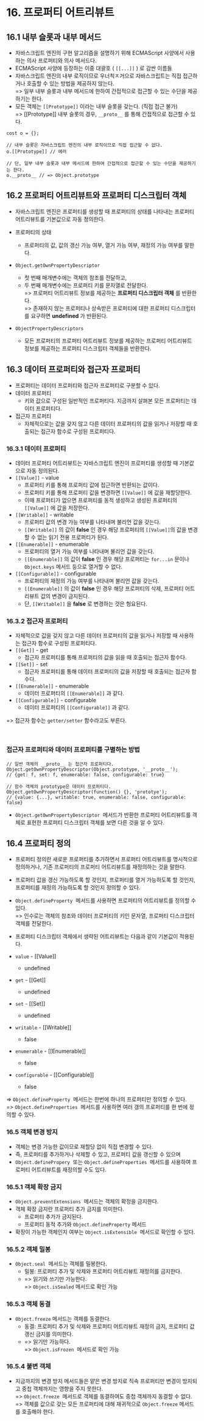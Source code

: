 # 16. 프로퍼티 어트리뷰트

## 16.1 내부 슬롯과 내부 메서드
- 자바스크립트 엔진의 구현 알고리즘을 설명하기 위해 ECMAScript 사양에서 사용하는 의사 프로퍼티와 의사 메서드다.
- ECMAScript 사양에 등장하는 이중 대괄호 ( `[[...]]` ) 로 감싼 이름들
- 자바스크립트 엔진의 내부 로직이므로 우너칙ㅈ거으로 자바스크립트는 직접 접근하거나 호출할 수 있는 방법을 제공하지 않는다. <br>
=> 일부 내부 슬롯과 내부 메서드에 한하여 간접적으로 접근할 수 있는 수단을 제공하기는 한다. <br>
- 모든 객체는 `[[Prototype]]` 이라는 내부 슬롯을 갖는다. (직접 접근 불가) <br>
=> [[Prototype]] 내부 슬롯의 경우, `__proto__` 를 통해 간접적으로 접근할 수 있다.

```
cost o = {};

// 내부 슬롯은 자바스크립트 엔진의 내부 로직이므로 직접 접근할 수 없다.
o.[[Prototype]] // 에러

// 단, 일부 내부 슬롯과 내부 메서드에 한하여 간접적으로 접근할 수 있는 수단을 제공하기는 한다.
o.__proto__ // => Object.prototype
```

## 16.2 프로퍼티 어트리뷰트와 프로퍼티 디스크립터 객체
- 자바스크립트 엔진은 프로퍼티를 생성할 때 프로퍼티의 상태를 나타내는 프로퍼티 어트리뷰트를 기본값으로 자동 정의한다.
- 프로퍼티의 상태
  - 프로퍼티의 값, 값의 갱신 가능 여부, 열거 가능 여부, 재정의 가능 여부를 말한다.
- `Object.getOwnPropertyDescriptor` 
  - 첫 번째 매개변수에는 객체의 참조를 전달하고,
  - 두 번째 매개변수에는 프로퍼티 키를 문자열로 전달한다. <br>
  => 프로퍼티 어트리뷰트 정보를 제공하는 **프로퍼티 디스크립터 객체** 를 반환한다. <br>
  => 존재하지 않는 프로퍼티나 상속받은 프로퍼티에 대한 프로퍼티 디스크립터를 요구하면 **undefined** 가 반환된다.

- `ObjectPropertyDescriptors`
  - 모든 프로퍼티의 프로퍼티 어트리뷰트 정보를 제공하는 프로퍼티 어트리뷰트 정보를 제공하는 프로퍼티 디스크립터 객체들을 반환한다.


## 16.3 데이터 프로퍼티와 접근자 프로퍼티
- 프로퍼티는 데이터 프로퍼티와 접근자 프로퍼티로 구분할 수 있다.
- 데이터 프로퍼티
  - 키와 값으로 구성된 일반적인 프로퍼티다. 지금까지 살펴본 모든 프로퍼티는 데이터 프로퍼티다.
- 접근자 프로퍼티
  - 자체적으로는 값을 갖지 않고 다른 데이터 프로퍼티의 값을 읽거나 저장할 때 호출되는 접근자 함수로 구성된 프로퍼티다.


### 16.3.1 데이터 프로퍼티
- 데이터 프로퍼티 어트리뷰트는 자바스크립트 엔진이 프로퍼티를 생성할 때 기본값으로 자동 정의된다.
- `[[Value]]` - value
  - 프로퍼티 키를 통해 프로퍼티 값에 접근하면 반환되는 값이다.
  - 프로퍼티 키를 통해 프로퍼티 값을 변경하면 `[[Value]]` 에 값을 재할당한다.
  - 이때 프로퍼티가 없으면 프로퍼티를 동적 생성하고 생성된 프로퍼티의 `[[Value]]` 에 값을 저장한다.
- `[[Writable]]` - writable
  - 프로퍼티 값의 변경 가능 여부를 나타내며 불리언 값을 갖는다.
  - `[[Writable]]` 의 값이 **false** 인 경우 해당 프로퍼티의 `[[Value]]`의 값을 변경할 수 없는 읽기 전용 프로퍼티가 된다.
- `[[Enumerable]]` - enumerable
  - 프로퍼티의 열거 가능 여부를 나타내며 불리언 값을 갖는다.
  - `[[Enumerable]]` 의 값이 **false** 인 경우 해당 프로퍼티는 `for...in` 문이나 `Object.keys` 메서드 등으로 열거할 수 없다.
- `[[Configurable]]` - configurable
  - 프로퍼티의 재정의 가능 여부를 나타내며 불리언 값을 갖는다.
  - `[[Enumerable]]` 의 값이 **false** 인 경우 해당 프로퍼티의 삭제, 프로퍼티 어트리뷰트 값의 변경이 금지된다.
  - 단, `[[Writable]]` 을 **false** 로 변경하는 것은 헝요된다.


### 16.3.2 접근자 프로퍼티
- 자체적으로 값을 갖지 않고 다른 데이터 프로퍼티의 값을 읽거나 저장할 때 사용하는 접근자 함수로 구성된 프로퍼티다.
- `[[Get]]` - get
  - 접근자 프로퍼티를 통해 프로퍼티의 값을 읽을 때 호출되는 접근자 함수다.
- `[[Set]]` - set
  - 접근자 프로퍼티를 통해 데이터 프로퍼티의 값을 저장할 때 호출되는 접근자 함수다.
- `[[Enumerable]]` - enumerable
  - 데이터 프로퍼티의 `[[Enumerable]]` 과 같다.
- `[[Configurable]]` - configurable
  - 데이터 프로퍼티의 `[[Configurable]]` 과 같다. <br>

=> 접근자 함수는 `getter/setter` 함수라고도 부른다.


<br>

### 접근자 프로퍼티와 데이터 프로퍼티를 구별하는 방법
```
// 일반 객체의 __proto__ 는 접근자 프로퍼티다.
Object.getOwnPropertyDescriptor(Object.prototype, '__proto__');
// {get: f, set: f, enumerable: false, configurable: true}

// 함수 객체의 prototype은 데이터 프로퍼티다.
Object.getOwnPropertyDescriptor(function() {}, 'prototye');
// {value: {...}, writable: true, enumerable: false, configurable: false}
```
- `Object.getOwnPropertyDescriptor`  메서드가 반환한 프로퍼티 어트리뷰트를 객체로 표현한 프로퍼티 디스크립터 객체를 보면 다른 것을 알 수 있다.

## 16.4 프로퍼티 정의
- 프로퍼티 정의란 새로운 프로퍼티를 추가하면서 프로퍼티 어트리뷰트를 명시적으로 정의하거나, 기존 프로퍼티의 프로퍼티 어트리뷰트를 재정의하는 것을 말한다.
- 프로퍼티 값을 갱신 가능하도록 할 것인지, 프로퍼티를 열거 가능하도록 할 것인지, 프로퍼티를 재정의 가능하도록 할 것인지 정의할 수 있다.
- `Object.defineProperty`  메서드를 사용하면 프로퍼티의 어트리뷰트를 정의할 수 있다. <br>
=> 인수로는 객체의 참조와 데이터 프로퍼티의 키인 문자열, 프로퍼티 디스크립터 객체를 전달한다.

- 프로퍼티 디스크립터 객체에서 생략된 어트리뷰트는 다음과 같이 기본값이 적용된다.
- `value` - [[Value]]
  - undefined
- `get` - [[Get]]
  - undefined
- `set` - [[Set]]
  - undefined
- `writable` - [[Writable]]
  - false
- `enumerable` - [[Enumerable]]
  - false
- `configurable` - [[Configurable]]
  - false

=> `Object.defineProperty`  메서드는 한번에 하나의 프로퍼티만 정의할 수 있다. <br>
=> `Object.defineProperties`  메서드를 사용하면 여러 갱의 프로퍼티를 한 번에 정의할 수 있다.


### 16.5 객체 변경 방지
- 객체는 변경 가능한 값이므로 재할당 없이 직접 변경할 수 있다.
- 즉, 프로퍼티를 추가하거나 삭제할 수 있고, 프로퍼티 값을 갱신할 수 있으며
- `Object.definePropery`  또는 `Object.defineProperties`  메서드를 사용하여 프로퍼티 어트리뷰트를 재정의할 수도 있다.

### 16.5.1 객체 확장 금지
- `Object.preventExtensions`  메서드는 객체의 확정을 금지한다.
- 객체 확장 금지란 프로퍼티 추가 금지를 의미한다.
  - 프로퍼티 추가가 금지된다.
  - 프로퍼티 동적 추가와 `Object.defineProperty` 메서드
- 확장이 가능한 객체인지 여부는 `Object.isExtensible`  메서드로 확인할 수 있다.

### 16.5.2 객체 밀봉
- `Object.seal`  메서드는 객체를 밀봉한다.
  - 밀봉: 프로퍼티 추가 및 삭제와 프로퍼티 어트리뷰트 재정의를 금지한다.
  - => 읽기와 쓰기만 가능한다. <br>
=> `Object.isSealed` 메서드로 확인 가능


### 16.5.3 객체 동결
- `Object.freeze` 메서드는 객체를 동결한다.
  - 동결: 프로퍼티 추가 및 삭제와 프로퍼티 어트리뷰트 재정의 금지, 프로퍼티 값 갱신 금지를 의미한다.
  - => 읽기만 가능하다. <br>
=> `Object.isFrozen`  메서드로 확인 가능


### 16.5.4 불변 객체
- 지금까지의 변경 방지 메서드들은 얕은 변경 방지로 직속 프로퍼티만 변경이 방지되고 중첩 객체까지는 영향을 주지 못한다. <br>
=> `Object.freeze`  메서드로 객체를 동결하여도 중첩 객체까지 동결할 수 없다. <br>
=> 객체를 값으로 갖는 모든 프로퍼티에 대해 재귀적으로 `Object.freeze` 메서드를 호출해야 한다.


